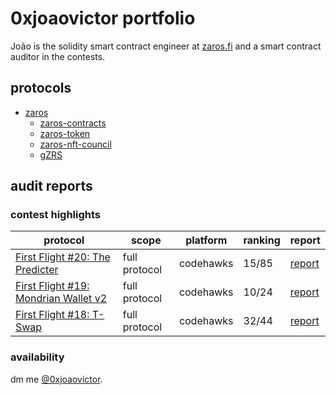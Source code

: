 # 0xjoaovictor portfolio

João is the solidity smart contract engineer at [zaros.fi](https://www.zaros.fi/) and a smart contract auditor in the contests.

## protocols 
- [zaros](https://testnet.app.zaros.fi/)
  - [zaros-contracts](https://github.com/zaros-labs/zaros-core)
  - [zaros-token](https://github.com/zaros-labs/zaros-token)
  - [zaros-nft-council](https://github.com/zaros-labs/zaros-nft-council)
  - [gZRS](https://github.com/zaros-labs/gZRS)

## audit reports

### contest highlights

| protocol | scope | platform | ranking | report |
| ---- | ---- | --------- | --------- | --------- |
| [First Flight #20: The Predicter](https://codehawks.cyfrin.io/c/2024-07-the-predicter) | full protocol | codehawks | 15/85 | [report](https://github.com/0xjoaovpsantos/audits/blob/main/reports/2024-07-25-First-Flight-20-The-Predicter.md) |
| [First Flight #19: Mondrian Wallet v2](https://codehawks.cyfrin.io/c/2024-07-Mondrian-Wallet_v2) | full protocol | codehawks | 10/24 | [report](https://github.com/0xjoaovpsantos/audits/blob/main/reports/2024-07-11-First-Flight-Mondrian-Wallet-V2.md) |
| [First Flight #18: T-Swap](https://codehawks.cyfrin.io/c/2024-06-t-swap) | full protocol | codehawks | 32/44 | [report](https://github.com/0xjoaovpsantos/audits/blob/main/reports/2024-06-27-First-Flight-18-TSwap.md) |

### availability

dm me [@0xjoaovictor](https://x.com/0xjoaovictor).
